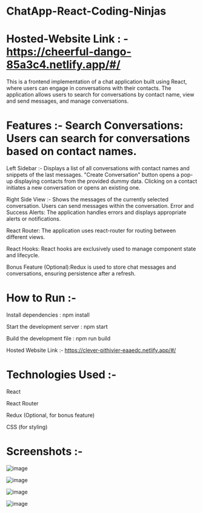 # ChatApp-React-Coding-Ninjas

# Hosted-Website Link : - https://cheerful-dango-85a3c4.netlify.app/#/

This is a frontend implementation of a chat application built using React, where users can engage in conversations with their contacts. The application allows users to search for conversations by contact name, view and send messages, and manage conversations.

# Features :- Search Conversations: Users can search for conversations based on contact names.

Left Sidebar :- Displays a list of all conversations with contact names and snippets of the last messages. "Create Conversation" button opens a pop-up displaying contacts from the provided dummy data. Clicking on a contact initiates a new conversation or opens an existing one.

Right Side View :- Shows the messages of the currently selected conversation. Users can send messages within the conversation. Error and Success Alerts: The application handles errors and displays appropriate alerts or notifications.

React Router: The application uses react-router for routing between different views.

React Hooks: React hooks are exclusively used to manage component state and lifecycle.

Bonus Feature (Optional):Redux is used to store chat messages and conversations, ensuring persistence after a refresh.

# How to Run :-

Install dependencies : npm install

Start the development server : npm start

Build the development file : npm run build

Hosted Website Link :- https://clever-pithivier-eaaedc.netlify.app/#/

# Technologies Used :-

React

React Router

Redux (Optional, for bonus feature)

CSS (for styling)

# Screenshots :-

![image](https://github.com/AbhijeetKrMishra2/React-ChatApp-Coding-Ninjas/assets/139151966/f0732ab1-1675-4611-8c4b-9d10df48a2ca)

![image](https://github.com/AbhijeetKrMishra2/React-ChatApp-Coding-Ninjas/assets/139151966/1f07bd88-5a62-487a-82d9-805b9732fb19)

![image](https://github.com/AbhijeetKrMishra2/React-ChatApp-Coding-Ninjas/assets/139151966/0f0fcde3-ba23-47e0-86ea-33612be5f758)

![image](https://github.com/AbhijeetKrMishra2/React-ChatApp-Coding-Ninjas/assets/139151966/e1a625bf-32dc-4ad2-a871-f543653370aa)




